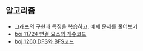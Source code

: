 ## 알고리즘
- [그래프](obsidian://open?vault=TIL&file=Algorithm%2FGraph%20(%EA%B7%B8%EB%9E%98%ED%94%84))의 구현과 특징을 복습하고, 예제 문제를 풀어보기
- [boj 11724 연결 요소의 개수](https://www.acmicpc.net/problem/11724)[코드]([https://www.acmicpc.net/problem/11724](https://github.com/rosmontisu/SolveBOJ/blob/main/Graph/BFS-DFS/11724%20%EC%97%B0%EA%B2%B0%20%EC%9A%94%EC%86%8C%EC%9D%98%20%EA%B0%9C%EC%88%98.cpp))
- [boj 1260 DFS와 BFS](https://www.acmicpc.net/problem/1260)[코드](https://github.com/rosmontisu/SolveBOJ/tree/main/Graph/BFS-DFS)